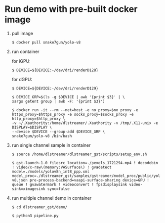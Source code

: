 # Run demo with pre-built docker image

1. pull image

    ```
    $ docker pull snake7gun/yolo-v8
    ```

2. run container
    
    for iGPU:
    ```
    $ DEVICE=${DEVICE:-/dev/dri/renderD128}
    ```

    for dGPU:
    ```
    $ DEVICE=${DEVICE:-/dev/dri/renderD129}
    ```

    ```
    $ DEVICE_GRP=$(ls -g $DEVICE | awk '{print $3}' | \
    xargs getent group | awk -F: '{print $3}')
    ```

    ```
    $ docker run -it --rm --net=host -e no_proxy=$no_proxy -e https_proxy=$https_proxy -e socks_proxy=$socks_proxy -e http_proxy=$http_proxy \
    -v ~/.Xauthority:/home/dlstreamer/.Xauthority -v /tmp/.X11-unix -e DISPLAY=$DISPLAY \
    --device $DEVICE --group-add $DEVICE_GRP \
    snake7gun/yolo-v8 /bin/bash
    ```

3. run single channel sample in container

    ```
    $ source /home/dlstreamer/dlstreamer_gst/scripts/setup_env.sh
    ```

    ```
    $ gst-launch-1.0 filesrc location=./pexels_1721294.mp4 ! decodebin ! video/x-raw\(memory:VASurface\) ! gvadetect model=./models/yolov8n_int8_ppp.xml model_proc=./dlstreamer_gst/samples/gstreamer/model_proc/public/yolo-v8.json pre-process-backend=vaapi-surface-sharing device=GPU ! queue ! gvawatermark ! videoconvert ! fpsdisplaysink video-sink=ximagesink sync=false
    ```

4. run multiple channel demo in container

    ```
    $ cd dlstreamer_gst/demo/
    ```

    ```
    $ python3 pipeline.py
    ```
